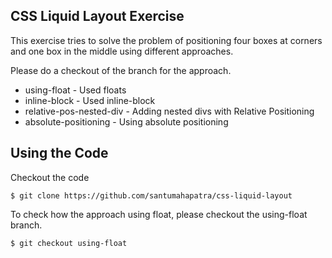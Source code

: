 ## CSS Liquid Layout Exercise

This exercise tries to solve the problem of positioning four boxes at corners and one box in the middle using different approaches. 

Please do a checkout of the branch for the approach. 

* using-float - Used floats
* inline-block - Used inline-block
* relative-pos-nested-div - Adding nested divs with Relative Positioning
* absolute-positioning - Using absolute positioning

## Using the Code

Checkout the code

```shell
$ git clone https://github.com/santumahapatra/css-liquid-layout
```

To check how the approach using float, please checkout the using-float branch.

```shell
$ git checkout using-float
```